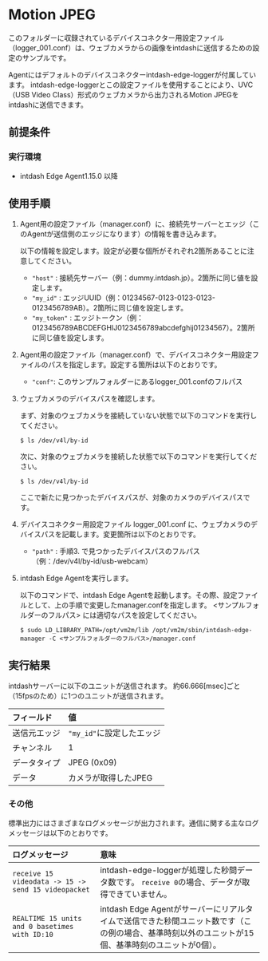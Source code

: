 Motion JPEG
===========

このフォルダーに収録されているデバイスコネクター用設定ファイル（logger_001.conf）は、ウェブカメラからの画像をintdashに送信するための設定のサンプルです。

Agentにはデフォルトのデバイスコネクターintdash-edge-loggerが付属しています。
intdash-edge-loggerとこの設定ファイルを使用することにより、UVC（USB Video Class）形式のウェブカメラから出力されるMotion JPEGをintdashに送信できます。

## 前提条件

### 実行環境
- intdash Edge Agent1.15.0 以降

## 使用手順

1. Agent用の設定ファイル（manager.conf）に、接続先サーバーとエッジ（このAgentが送信側のエッジになります）の情報を書き込みます。

    以下の情報を設定します。設定が必要な個所がそれぞれ2箇所あることに注意してください。
    
    - `"host"` : 接続先サーバー（例：dummy.intdash.jp）。2箇所に同じ値を設定します。
    - `"my_id"` : エッジUUID（例：01234567-0123-0123-0123-0123456789AB）。2箇所に同じ値を設定します。
    - `"my_token"` : エッジトークン（例：0123456789ABCDEFGHIJ0123456789abcdefghij01234567）。2箇所に同じ値を設定します。

2. Agent用の設定ファイル（manager.conf）で、デバイスコネクター用設定ファイルのパスを指定します。設定する箇所は以下のとおりです。

    - `"conf"`: このサンプルフォルダーにあるlogger_001.confのフルパス

3. ウェブカメラのデバイスパスを確認します。

    まず、対象のウェブカメラを接続していない状態で以下のコマンドを実行してください。
    
    ```
    $ ls /dev/v4l/by-id
    ```

    次に、対象のウェブカメラを接続した状態で以下のコマンドを実行してください。

    ```
    $ ls /dev/v4l/by-id
    ```

    ここで新たに見つかったデバイスパスが、対象のカメラのデバイスパスです。

4. デバイスコネクター用設定ファイル logger_001.conf に、ウェブカメラのデバイスパスを記載します。変更箇所は以下のとおりです。
    
    - `"path"` : 手順3. で見つかったデバイスパスのフルパス（例：/dev/v4l/by-id/usb-webcam）

5. intdash Edge Agentを実行します。

    以下のコマンドで、intdash Edge Agentを起動します。その際、設定ファイルとして、上の手順で変更したmanager.confを指定します。
    <サンプルフォルダーのフルパス> には適切なパスを設定してください。

    ```
    $ sudo LD_LIBRARY_PATH=/opt/vm2m/lib /opt/vm2m/sbin/intdash-edge-manager -C <サンプルフォルダーのフルパス>/manager.conf
    ```


## 実行結果

intdashサーバーに以下のユニットが送信されます。
約66.666[msec]ごと（15fpsのため）に1つのユニットが送信されます。

| フィールド            | 値                   |
|:-------------------|:------------------------------|
| 送信元エッジ         | `"my_id"`に設定したエッジ       |
| チャンネル           | 1                            |
| データタイプ         | JPEG (0x09)                  |
| データ              | カメラが取得したJPEG            |


### その他

標準出力にはさまざまなログメッセージが出力されます。通信に関する主なログメッセージは以下のとおりです。

| ログメッセージ                                                 | 意味                                                                              |
|:----------------------------------------------------|:----------------------------------------------------------------------------------|
| `receive 15 videodata -> 15 -> send 15 videopacket` | intdash-edge-loggerが処理した秒間データ数です。 `receive 0`の場合、データが取得できていません。 |
| `REALTIME 15 units and 0 basetimes with ID:10`      |intdash Edge Agentがサーバーにリアルタイムで送信できた秒間ユニット数です（この例の場合、基準時刻以外のユニットが15個、基準時刻のユニットが0個）。|
